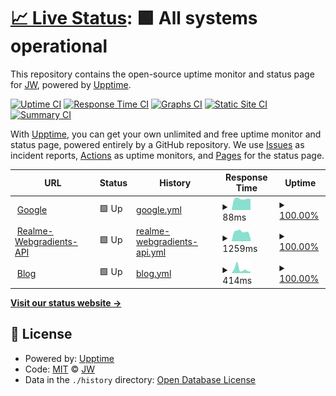 # [📈 Live Status](https://JiangWeixian.github.io/upptime): <!--live status--> **🟩 All systems operational**

This repository contains the open-source uptime monitor and status page for [JW](jwx.ink), powered by [Upptime](https://github.com/upptime/upptime).

[![Uptime CI](https://github.com/JiangWeixian/upptime/workflows/Uptime%20CI/badge.svg)](https://github.com/JiangWeixian/upptime/actions?query=workflow%3A%22Uptime+CI%22)
[![Response Time CI](https://github.com/JiangWeixian/upptime/workflows/Response%20Time%20CI/badge.svg)](https://github.com/JiangWeixian/upptime/actions?query=workflow%3A%22Response+Time+CI%22)
[![Graphs CI](https://github.com/JiangWeixian/upptime/workflows/Graphs%20CI/badge.svg)](https://github.com/JiangWeixian/upptime/actions?query=workflow%3A%22Graphs+CI%22)
[![Static Site CI](https://github.com/JiangWeixian/upptime/workflows/Static%20Site%20CI/badge.svg)](https://github.com/JiangWeixian/upptime/actions?query=workflow%3A%22Static+Site+CI%22)
[![Summary CI](https://github.com/JiangWeixian/upptime/workflows/Summary%20CI/badge.svg)](https://github.com/JiangWeixian/upptime/actions?query=workflow%3A%22Summary+CI%22)

With [Upptime](https://upptime.js.org), you can get your own unlimited and free uptime monitor and status page, powered entirely by a GitHub repository. We use [Issues](https://github.com/JiangWeixian/upptime/issues) as incident reports, [Actions](https://github.com/JiangWeixian/upptime/actions) as uptime monitors, and [Pages](https://upptime.js.org) for the status page.

<!--start: status pages-->
<!-- This summary is generated by Upptime (https://github.com/upptime/upptime) -->
<!-- Do not edit this manually, your changes will be overwritten -->
<!-- prettier-ignore -->
| URL | Status | History | Response Time | Uptime |
| --- | ------ | ------- | ------------- | ------ |
| <img alt="" src="https://icons.duckduckgo.com/ip3/www.google.com.ico" height="13"> [Google](https://www.google.com) | 🟩 Up | [google.yml](https://github.com/JiangWeixian/upptime/commits/HEAD/history/google.yml) | <details><summary><img alt="Response time graph" src="./graphs/google/response-time-week.png" height="20"> 88ms</summary><br><a href="https://JiangWeixian.github.io/upptime/history/google"><img alt="Response time 102" src="https://img.shields.io/endpoint?url=https%3A%2F%2Fraw.githubusercontent.com%2FJiangWeixian%2Fupptime%2FHEAD%2Fapi%2Fgoogle%2Fresponse-time.json"></a><br><a href="https://JiangWeixian.github.io/upptime/history/google"><img alt="24-hour response time 87" src="https://img.shields.io/endpoint?url=https%3A%2F%2Fraw.githubusercontent.com%2FJiangWeixian%2Fupptime%2FHEAD%2Fapi%2Fgoogle%2Fresponse-time-day.json"></a><br><a href="https://JiangWeixian.github.io/upptime/history/google"><img alt="7-day response time 88" src="https://img.shields.io/endpoint?url=https%3A%2F%2Fraw.githubusercontent.com%2FJiangWeixian%2Fupptime%2FHEAD%2Fapi%2Fgoogle%2Fresponse-time-week.json"></a><br><a href="https://JiangWeixian.github.io/upptime/history/google"><img alt="30-day response time 87" src="https://img.shields.io/endpoint?url=https%3A%2F%2Fraw.githubusercontent.com%2FJiangWeixian%2Fupptime%2FHEAD%2Fapi%2Fgoogle%2Fresponse-time-month.json"></a><br><a href="https://JiangWeixian.github.io/upptime/history/google"><img alt="1-year response time 102" src="https://img.shields.io/endpoint?url=https%3A%2F%2Fraw.githubusercontent.com%2FJiangWeixian%2Fupptime%2FHEAD%2Fapi%2Fgoogle%2Fresponse-time-year.json"></a></details> | <details><summary><a href="https://JiangWeixian.github.io/upptime/history/google">100.00%</a></summary><a href="https://JiangWeixian.github.io/upptime/history/google"><img alt="All-time uptime 99.95%" src="https://img.shields.io/endpoint?url=https%3A%2F%2Fraw.githubusercontent.com%2FJiangWeixian%2Fupptime%2FHEAD%2Fapi%2Fgoogle%2Fuptime.json"></a><br><a href="https://JiangWeixian.github.io/upptime/history/google"><img alt="24-hour uptime 100.00%" src="https://img.shields.io/endpoint?url=https%3A%2F%2Fraw.githubusercontent.com%2FJiangWeixian%2Fupptime%2FHEAD%2Fapi%2Fgoogle%2Fuptime-day.json"></a><br><a href="https://JiangWeixian.github.io/upptime/history/google"><img alt="7-day uptime 100.00%" src="https://img.shields.io/endpoint?url=https%3A%2F%2Fraw.githubusercontent.com%2FJiangWeixian%2Fupptime%2FHEAD%2Fapi%2Fgoogle%2Fuptime-week.json"></a><br><a href="https://JiangWeixian.github.io/upptime/history/google"><img alt="30-day uptime 100.00%" src="https://img.shields.io/endpoint?url=https%3A%2F%2Fraw.githubusercontent.com%2FJiangWeixian%2Fupptime%2FHEAD%2Fapi%2Fgoogle%2Fuptime-month.json"></a><br><a href="https://JiangWeixian.github.io/upptime/history/google"><img alt="1-year uptime 100.00%" src="https://img.shields.io/endpoint?url=https%3A%2F%2Fraw.githubusercontent.com%2FJiangWeixian%2Fupptime%2FHEAD%2Fapi%2Fgoogle%2Fuptime-year.json"></a></details>
| <img alt="" src="https://icons.duckduckgo.com/ip3/realme-ten.vercel.app.ico" height="13"> [Realme-Webgradients-API](https://realme-ten.vercel.app/api/v1/webgradients.svg?desc=happy%20hacking&radialgradiets=true&subtitle=indiehackers&title=hello%20world&webgradientsName=FrozenDreams) | 🟩 Up | [realme-webgradients-api.yml](https://github.com/JiangWeixian/upptime/commits/HEAD/history/realme-webgradients-api.yml) | <details><summary><img alt="Response time graph" src="./graphs/realme-webgradients-api/response-time-week.png" height="20"> 1259ms</summary><br><a href="https://JiangWeixian.github.io/upptime/history/realme-webgradients-api"><img alt="Response time 1384" src="https://img.shields.io/endpoint?url=https%3A%2F%2Fraw.githubusercontent.com%2FJiangWeixian%2Fupptime%2FHEAD%2Fapi%2Frealme-webgradients-api%2Fresponse-time.json"></a><br><a href="https://JiangWeixian.github.io/upptime/history/realme-webgradients-api"><img alt="24-hour response time 360" src="https://img.shields.io/endpoint?url=https%3A%2F%2Fraw.githubusercontent.com%2FJiangWeixian%2Fupptime%2FHEAD%2Fapi%2Frealme-webgradients-api%2Fresponse-time-day.json"></a><br><a href="https://JiangWeixian.github.io/upptime/history/realme-webgradients-api"><img alt="7-day response time 1259" src="https://img.shields.io/endpoint?url=https%3A%2F%2Fraw.githubusercontent.com%2FJiangWeixian%2Fupptime%2FHEAD%2Fapi%2Frealme-webgradients-api%2Fresponse-time-week.json"></a><br><a href="https://JiangWeixian.github.io/upptime/history/realme-webgradients-api"><img alt="30-day response time 1326" src="https://img.shields.io/endpoint?url=https%3A%2F%2Fraw.githubusercontent.com%2FJiangWeixian%2Fupptime%2FHEAD%2Fapi%2Frealme-webgradients-api%2Fresponse-time-month.json"></a><br><a href="https://JiangWeixian.github.io/upptime/history/realme-webgradients-api"><img alt="1-year response time 1375" src="https://img.shields.io/endpoint?url=https%3A%2F%2Fraw.githubusercontent.com%2FJiangWeixian%2Fupptime%2FHEAD%2Fapi%2Frealme-webgradients-api%2Fresponse-time-year.json"></a></details> | <details><summary><a href="https://JiangWeixian.github.io/upptime/history/realme-webgradients-api">100.00%</a></summary><a href="https://JiangWeixian.github.io/upptime/history/realme-webgradients-api"><img alt="All-time uptime 99.99%" src="https://img.shields.io/endpoint?url=https%3A%2F%2Fraw.githubusercontent.com%2FJiangWeixian%2Fupptime%2FHEAD%2Fapi%2Frealme-webgradients-api%2Fuptime.json"></a><br><a href="https://JiangWeixian.github.io/upptime/history/realme-webgradients-api"><img alt="24-hour uptime 100.00%" src="https://img.shields.io/endpoint?url=https%3A%2F%2Fraw.githubusercontent.com%2FJiangWeixian%2Fupptime%2FHEAD%2Fapi%2Frealme-webgradients-api%2Fuptime-day.json"></a><br><a href="https://JiangWeixian.github.io/upptime/history/realme-webgradients-api"><img alt="7-day uptime 100.00%" src="https://img.shields.io/endpoint?url=https%3A%2F%2Fraw.githubusercontent.com%2FJiangWeixian%2Fupptime%2FHEAD%2Fapi%2Frealme-webgradients-api%2Fuptime-week.json"></a><br><a href="https://JiangWeixian.github.io/upptime/history/realme-webgradients-api"><img alt="30-day uptime 100.00%" src="https://img.shields.io/endpoint?url=https%3A%2F%2Fraw.githubusercontent.com%2FJiangWeixian%2Fupptime%2FHEAD%2Fapi%2Frealme-webgradients-api%2Fuptime-month.json"></a><br><a href="https://JiangWeixian.github.io/upptime/history/realme-webgradients-api"><img alt="1-year uptime 100.00%" src="https://img.shields.io/endpoint?url=https%3A%2F%2Fraw.githubusercontent.com%2FJiangWeixian%2Fupptime%2FHEAD%2Fapi%2Frealme-webgradients-api%2Fuptime-year.json"></a></details>
| <img alt="" src="https://icons.duckduckgo.com/ip3/jwx.ink.ico" height="13"> [Blog](https://jwx.ink) | 🟩 Up | [blog.yml](https://github.com/JiangWeixian/upptime/commits/HEAD/history/blog.yml) | <details><summary><img alt="Response time graph" src="./graphs/blog/response-time-week.png" height="20"> 414ms</summary><br><a href="https://JiangWeixian.github.io/upptime/history/blog"><img alt="Response time 456" src="https://img.shields.io/endpoint?url=https%3A%2F%2Fraw.githubusercontent.com%2FJiangWeixian%2Fupptime%2FHEAD%2Fapi%2Fblog%2Fresponse-time.json"></a><br><a href="https://JiangWeixian.github.io/upptime/history/blog"><img alt="24-hour response time 178" src="https://img.shields.io/endpoint?url=https%3A%2F%2Fraw.githubusercontent.com%2FJiangWeixian%2Fupptime%2FHEAD%2Fapi%2Fblog%2Fresponse-time-day.json"></a><br><a href="https://JiangWeixian.github.io/upptime/history/blog"><img alt="7-day response time 414" src="https://img.shields.io/endpoint?url=https%3A%2F%2Fraw.githubusercontent.com%2FJiangWeixian%2Fupptime%2FHEAD%2Fapi%2Fblog%2Fresponse-time-week.json"></a><br><a href="https://JiangWeixian.github.io/upptime/history/blog"><img alt="30-day response time 427" src="https://img.shields.io/endpoint?url=https%3A%2F%2Fraw.githubusercontent.com%2FJiangWeixian%2Fupptime%2FHEAD%2Fapi%2Fblog%2Fresponse-time-month.json"></a><br><a href="https://JiangWeixian.github.io/upptime/history/blog"><img alt="1-year response time 464" src="https://img.shields.io/endpoint?url=https%3A%2F%2Fraw.githubusercontent.com%2FJiangWeixian%2Fupptime%2FHEAD%2Fapi%2Fblog%2Fresponse-time-year.json"></a></details> | <details><summary><a href="https://JiangWeixian.github.io/upptime/history/blog">100.00%</a></summary><a href="https://JiangWeixian.github.io/upptime/history/blog"><img alt="All-time uptime 99.79%" src="https://img.shields.io/endpoint?url=https%3A%2F%2Fraw.githubusercontent.com%2FJiangWeixian%2Fupptime%2FHEAD%2Fapi%2Fblog%2Fuptime.json"></a><br><a href="https://JiangWeixian.github.io/upptime/history/blog"><img alt="24-hour uptime 100.00%" src="https://img.shields.io/endpoint?url=https%3A%2F%2Fraw.githubusercontent.com%2FJiangWeixian%2Fupptime%2FHEAD%2Fapi%2Fblog%2Fuptime-day.json"></a><br><a href="https://JiangWeixian.github.io/upptime/history/blog"><img alt="7-day uptime 100.00%" src="https://img.shields.io/endpoint?url=https%3A%2F%2Fraw.githubusercontent.com%2FJiangWeixian%2Fupptime%2FHEAD%2Fapi%2Fblog%2Fuptime-week.json"></a><br><a href="https://JiangWeixian.github.io/upptime/history/blog"><img alt="30-day uptime 100.00%" src="https://img.shields.io/endpoint?url=https%3A%2F%2Fraw.githubusercontent.com%2FJiangWeixian%2Fupptime%2FHEAD%2Fapi%2Fblog%2Fuptime-month.json"></a><br><a href="https://JiangWeixian.github.io/upptime/history/blog"><img alt="1-year uptime 99.45%" src="https://img.shields.io/endpoint?url=https%3A%2F%2Fraw.githubusercontent.com%2FJiangWeixian%2Fupptime%2FHEAD%2Fapi%2Fblog%2Fuptime-year.json"></a></details>

<!--end: status pages-->

[**Visit our status website →**](https://upptime.js.org)

## 📄 License

- Powered by: [Upptime](https://github.com/upptime/upptime)
- Code: [MIT](./LICENSE) © [JW](jwx.ink)
- Data in the `./history` directory: [Open Database License](https://opendatacommons.org/licenses/odbl/1-0/)
